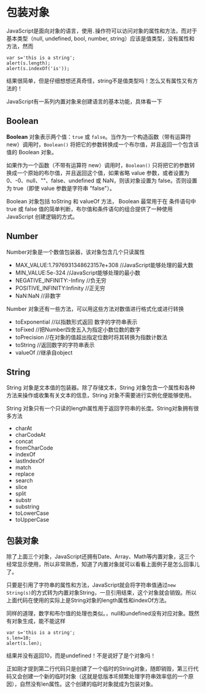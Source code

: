 # 包装对象

JavaScript是面向对象的语言，使用`.`操作符可以访问对象的属性和方法，而对于基本类型（null, undefined, bool, number, string）应该是值类型，没有属性和方法，然而

	var s='this is a string';
	alert(s.length);
	alert(s.indexOf('is'));
	
结果很简单，但是仔细想想还真奇怪，string不是值类型吗！怎么又有属性又有方法的！

JavaScript有一系列内置对象来创建语言的基本功能，具体看一下

## Boolean

**Boolean** 对象表示两个值：`true` 或 `false`。当作为一个构造函数（带有运算符 new）调用时，`Boolean()` 将把它的参数转换成一个布尔值，并且返回一个包含该值的 Boolean 对象。

如果作为一个函数（不带有运算符 new）调用时，`Boolean()` 只将把它的参数转换成一个原始的布尔值，并且返回这个值，如果省略 value 参数，或者设置为 0、-0、null、""、false、undefined 或 NaN，则该对象设置为 false。否则设置为 true（即使 value 参数是字符串 "false"）。

Boolean 对象包括 toString 和 valueOf 方法， Boolean 最常用于在 条件语句中 true 或 false 值的简单判断，布尔值和条件语句的组合提供了一种使用 JavaScript 创建逻辑的方式。

## Number

Number对象是一个数值包装器，该对象包含几个只读属性

* MAX_VALUE:1.7976931348623157e+308 //JavaScript能够处理的最大数
* MIN_VALUE:5e-324 //JavaScript能够处理的最小数
* NEGATIVE_INFINITY:-Infiny //负无穷
* POSITIVE_INFINITY:Infinity //正无穷
* NaN:NaN //非数字

Number 对象还有一些方法，可以用这些方法对数值进行格式化或进行转换

* toExponential //以指数形式返回 数字的字符串表示
* toFixed //把Number四舍五入为指定小数位数的数字
* toPrecision //在对象的值超出指定位数时将其转换为指数计数法
* toString //返回数字的字符串表示
* valueOf //继承自object

## String

String 对象是文本值的包装器。除了存储文本，String 对象包含一个属性和各种 方法来操作或收集有关文本的信息，String 对象不需要进行实例化便能够使用。

String 对象只有一个只读的length属性用于返回字符串的长度。String对象拥有很多方法

* charAt
* charCodeAt
* concat
* fromCharCode
* indexOf
* lastIndexOf
* match
* replace
* search
* slice
* split
* substr
* substring
* toLowerCase
* toUpperCase

## 包装对象

除了上面三个对象，JavaScript还拥有Date、Array、Math等内置对象，这三个经常显示使用，所以非常熟悉，知道了内置对象就可以看看上面例子是怎么回事儿了。

只要是引用了字符串的属性和方法，JavaScript就会将字符串值通过`new String(s)`的方式转为内置对象String，一旦引用结束，这个对象就会销毁。所以上面代码在使用的实际上是String对象的length属性和indexOf方法。

同样的道理，数字和布尔值的处理也类似。，null和undefined没有对应对象。既然有对象生成，能不能这样

	var s='this is a string';
	s.len=10;
	alert(s.len);
	
结果并没有返回10，而是undefined！不是说好了是个对象吗！

正如刚才提到第二行代码只是创建了一个临时的String对象，随即销毁，第三行代码又会创建一个新的临时对象（这就是低版本IE频繁处理字符串效率低的一个原因），自然没有len属性。这个创建的临时对象就成为包装对象。

